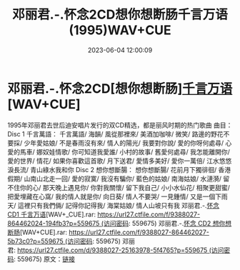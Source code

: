﻿---
title: 邓丽君.-.怀念2CD想你想断肠千言万语(1995)WAV+CUE
date: 2023-06-04 12:00:09
categories: WAV车载音乐、镜像
tags: 华语中文
---
# 邓丽君.-.怀念2CD[想你想断肠][千言万语](1995)[WAV+CUE]

1995年邓丽君去世后迪安唱片发行的双CD精选，都是丽风时期的热门歌曲
曲目：
Disc 1 千言萬語：
千言萬語/ 海韻/ 風從那裡來/ 美酒加咖啡/ 微笑/ 路邊的野花不要採/ 少年愛姑娘/ 不是春雨沒有來/ 情人的陽光/
我要對你說/ 愛的你呀何處尋/ 心愛的馬車/ 娜奴娃情歌/ 你可知道我愛誰/ 小村的故事/ 舊愛何處尋/ 我怎能離開你/ 愛的世界/
情花/ 如果你喜歡這首歌/ 月下送君/ 愛情多美好/ 愛你一萬倍/ 江水悠悠淚長流/ 青山綠水我和你
Disc 2 想你想斷腸：
想你想斷腸/ 花前月下獨徘徊/ 香港假期/ 山南山北走一回/ 愛的寂寞/ 我沒有騙你/ 藍色的姑娘/ 南海姑娘/ 水漣漪/
留不住你的心/ 那天晚上遇見你/ 你對我關懷/ 留下我自己/ 小小水仙花/ 相聚更甜蜜/ 把愛埋藏在心窩/ 我的情人就是你/ 向日葵/
情人不要哭/ 一見鍾情/ 又是一個下雨天/ 這裡只有我們倆/ 記得你記得我/ 海棠姑娘/ 情人山坡只有我
邓丽君.-.[怀念 CD1
千言万语](1995)[WAV+_CUE].rar: https://url27.ctfile.com/f/9388027-864462024-194fb3?p=559675 (访问密码:
559675)
邓丽君.-.[怀念 CD2
想你想断肠](1995)[WAV+CUE].rar: https://url27.ctfile.com/f/9388027-864462027-5b73c0?p=559675 (访问密码:
559675)
邓丽君: https://url27.ctfile.com/d/9388027-25163978-5f4765?p=559675 (访问密码:
559675)
原文：[链接](https://blog.sina.com.cn/s/blog_1647c7e760103126w.html)